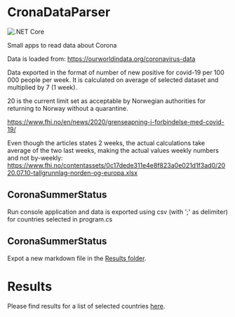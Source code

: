 # CronaDataParser

![.NET Core](https://github.com/Glattetre/CronaDataParser/workflows/.NET%20Core/badge.svg)

Small apps to read data about Corona

Data is loaded from: https://ourworldindata.org/coronavirus-data

Data exported in the format of number of new positive for covid-19 per 100 000 people per week.  It is calculated on average of selected dataset and multiplied by 7 (1 week).  

20 is the current limit set as acceptable by Norwegian authorities for returning to Norway without a quarantine.

https://www.fhi.no/en/news/2020/grenseapning-i-forbindelse-med-covid-19/

Even though the articles states 2 weeks, the actual calculations take average of the two last weeks, making the actual values weekly numbers and not by-weekly:
https://www.fhi.no/contentassets/0c17dede311e4e8f823a0e021d1f3ad0/2020.07.10-tallgrunnlag-norden-og-europa.xlsx

## CoronaSummerStatus
Run console application and data is exported using csv (with ';' as delimiter) for countries selected in program.cs

## CoronaSummerStatus
Expot a new markdown file in the [Results folder](https://github.com/Glattetre/CronaDataParser/tree/master/Results).

# Results

Please find results for a list of selected countries [here](https://github.com/Glattetre/CronaDataParser/tree/master/Results).